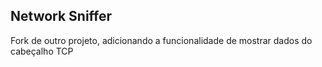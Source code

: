 ## Network Sniffer

Fork de outro projeto, adicionando a funcionalidade de mostrar dados do cabeçalho TCP
